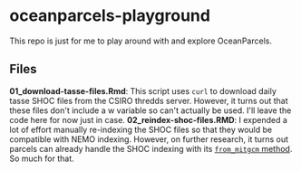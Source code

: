 # oceanparcels-playground
This repo is just for me to play around with and explore OceanParcels.

## Files

**01_download-tasse-files.Rmd**: This script uses `curl` to download daily tasse SHOC files from the CSIRO thredds server. However, it turns out that these files don't include a w variable so can't actually be used. I'll leave the code here for now just in case.
**02_reindex-shoc-files.RMD**: I expended a lot of effort manually re-indexing the SHOC files so that they would be compatible with NEMO indexing. However, on further research, it turns out parcels can already handle the SHOC indexing with its [`from_mitgcm` method](https://docs.oceanparcels.org/en/latest/reference/fields.html#parcels.fieldset.FieldSet.from_mitgcm). So much for that.
